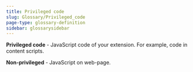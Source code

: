 ```yaml
---
title: Privileged code
slug: Glossary/Privileged_code
page-type: glossary-definition
sidebar: glossarysidebar
---
```


**Privileged code** - JavaScript code of your extension. For example, code in content scripts.

**Non-privileged** - JavaScript on web-page.
